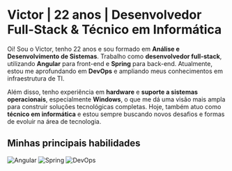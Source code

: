 # Victor | 22 anos | Desenvolvedor Full-Stack & Técnico em Informática

Oi! Sou o Victor, tenho 22 anos e sou formado em **Análise e Desenvolvimento de Sistemas**. Trabalho como **desenvolvedor full-stack**, utilizando **Angular** para front-end e **Spring** para back-end. Atualmente, estou me aprofundando em **DevOps** e ampliando meus conhecimentos em infraestrutura de TI.

Além disso, tenho experiência em **hardware** e **suporte a sistemas operacionais**, especialmente **Windows**, o que me dá uma visão mais ampla para construir soluções tecnológicas completas. Hoje, também atuo como **técnico em informática** e estou sempre buscando novos desafios e formas de evoluir na área de tecnologia.

## Minhas principais habilidades
![Angular](https://img.shields.io/badge/-Angular-1572B6?style=flat&logo=angular&logoColor=white)
![Spring](https://img.shields.io/badge/-Spring-6DB33F?style=flat&logo=spring&logoColor=white)
![DevOps](https://img.shields.io/badge/-DevOps-000000?style=flat&logo=devops&logoColor=white)

